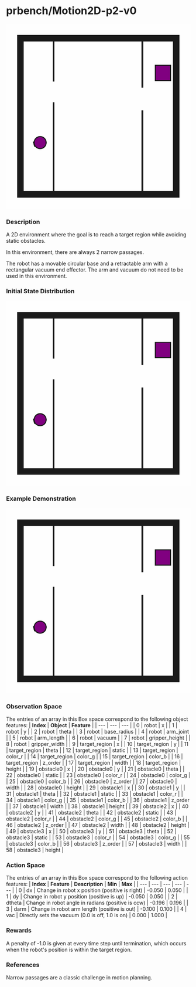 # prbench/Motion2D-p2-v0
![random action GIF](assets/random_action_gifs/Motion2D-p2.gif)

### Description
A 2D environment where the goal is to reach a target region while avoiding static obstacles.

In this environment, there are always 2 narrow passages.
    
The robot has a movable circular base and a retractable arm with a rectangular vacuum end effector. The arm and vacuum do not need to be used in this environment.

### Initial State Distribution
![initial state GIF](assets/initial_state_gifs/Motion2D-p2.gif)

### Example Demonstration
![demo GIF](assets/demo_gifs/Motion2D-p2.gif)

### Observation Space
The entries of an array in this Box space correspond to the following object features:
| **Index** | **Object** | **Feature** |
| --- | --- | --- |
| 0 | robot | x |
| 1 | robot | y |
| 2 | robot | theta |
| 3 | robot | base_radius |
| 4 | robot | arm_joint |
| 5 | robot | arm_length |
| 6 | robot | vacuum |
| 7 | robot | gripper_height |
| 8 | robot | gripper_width |
| 9 | target_region | x |
| 10 | target_region | y |
| 11 | target_region | theta |
| 12 | target_region | static |
| 13 | target_region | color_r |
| 14 | target_region | color_g |
| 15 | target_region | color_b |
| 16 | target_region | z_order |
| 17 | target_region | width |
| 18 | target_region | height |
| 19 | obstacle0 | x |
| 20 | obstacle0 | y |
| 21 | obstacle0 | theta |
| 22 | obstacle0 | static |
| 23 | obstacle0 | color_r |
| 24 | obstacle0 | color_g |
| 25 | obstacle0 | color_b |
| 26 | obstacle0 | z_order |
| 27 | obstacle0 | width |
| 28 | obstacle0 | height |
| 29 | obstacle1 | x |
| 30 | obstacle1 | y |
| 31 | obstacle1 | theta |
| 32 | obstacle1 | static |
| 33 | obstacle1 | color_r |
| 34 | obstacle1 | color_g |
| 35 | obstacle1 | color_b |
| 36 | obstacle1 | z_order |
| 37 | obstacle1 | width |
| 38 | obstacle1 | height |
| 39 | obstacle2 | x |
| 40 | obstacle2 | y |
| 41 | obstacle2 | theta |
| 42 | obstacle2 | static |
| 43 | obstacle2 | color_r |
| 44 | obstacle2 | color_g |
| 45 | obstacle2 | color_b |
| 46 | obstacle2 | z_order |
| 47 | obstacle2 | width |
| 48 | obstacle2 | height |
| 49 | obstacle3 | x |
| 50 | obstacle3 | y |
| 51 | obstacle3 | theta |
| 52 | obstacle3 | static |
| 53 | obstacle3 | color_r |
| 54 | obstacle3 | color_g |
| 55 | obstacle3 | color_b |
| 56 | obstacle3 | z_order |
| 57 | obstacle3 | width |
| 58 | obstacle3 | height |


### Action Space
The entries of an array in this Box space correspond to the following action features:
| **Index** | **Feature** | **Description** | **Min** | **Max** |
| --- | --- | --- | --- | --- |
| 0 | dx | Change in robot x position (positive is right) | -0.050 | 0.050 |
| 1 | dy | Change in robot y position (positive is up) | -0.050 | 0.050 |
| 2 | dtheta | Change in robot angle in radians (positive is ccw) | -0.196 | 0.196 |
| 3 | darm | Change in robot arm length (positive is out) | -0.100 | 0.100 |
| 4 | vac | Directly sets the vacuum (0.0 is off, 1.0 is on) | 0.000 | 1.000 |


### Rewards
A penalty of -1.0 is given at every time step until termination, which occurs when the robot's position is within the target region.


### References
Narrow passages are a classic challenge in motion planning.
